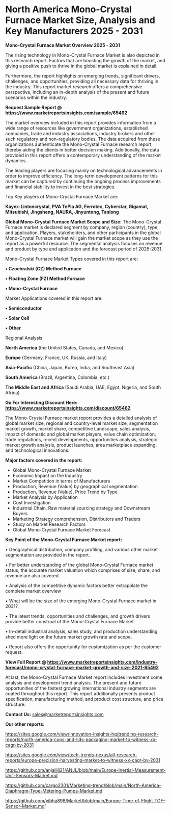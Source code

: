 # North America Mono-Crystal Furnace Market Size, Analysis and Key Manufacturers 2025 - 2031

<Strong> Mono-Crystal Furnace Market Overview 2025 - 2031</strong>

The rising technology in Mono-Crystal Furnace Market is also depicted in this research report. Factors that are boosting the growth of the market, and giving a positive push to thrive in the global market is explained in detail.

Furthermore, the report highlights on emerging trends, significant drivers, challenges, and opportunities, providing all necessary data for thriving in the industry. This report market research offers a comprehensive perspective, including an in-depth analysis of the present and future scenarios within the industry.

<strong>Request Sample Report @ <a href=https://www.marketreportsinsights.com/sample/65462>https://www.marketreportsinsights.com/sample/65462</a></strong>

The market overview included in this report provides information from a wide range of resources like government organizations, established companies, trade and industry associations, industry brokers and other such regulatory and non-regulatory bodies. The data acquired from these organizations authenticate the Mono-Crystal Furnace research report, thereby aiding the clients in better decision making. Additionally, the data provided in this report offers a contemporary understanding of the market dynamics.

The leading players are focusing mainly on technological advancements in order to improve efficiency. The long-term development patterns for this market can be captured by continuing the ongoing process improvements and financial stability to invest in the best strategies.

Top Key players of Mono-Crystal Furnace Market are:

<strong>Kayex-Lintoncrystal, PVA TePla AG, Ferrotec, Cyberstar, Gigamat, Mitsubishi, Jingsheng, NAURA, Jinyuntong, Tanlong</strong>

<strong><b>Global Mono-Crystal Furnace Market Scope and Size:</b></strong>
The Mono-Crystal Furnace market is declared segment by company, region (country), type, and application. Players, stakeholders, and other participants in the global Mono-Crystal Furnace market will gain the market scope as they use the report as a powerful resource. The segmental analysis focuses on revenue and product by type and application and the forecast period of 2025-2031.

Mono-Crystal Furnace Market Types covered in this report are:

<strong>• Czochralski (CZ) Method Furnace

• Floating Zone (FZ) Method Furnace

• Mono-Crystal Furnace</strong>

Market Applications covered in this report are:

<strong>• Semiconductor

• Solar Cell

• Other</strong> 

Regional Analysis

<strong>North America</strong> (the United States, Canada, and Mexico)

<strong>Europe</strong> (Germany, France, UK, Russia, and Italy)

<strong>Asia-Pacific</strong> (China, Japan, Korea, India, and Southeast Asia)

<strong>South America</strong> (Brazil, Argentina, Colombia, etc.)

<strong>The Middle East and Africa</strong> (Saudi Arabia, UAE, Egypt, Nigeria, and South Africa)

<strong>Go For Interesting Discount Here: <a href=https://www.marketreportsinsights.com/discount/65462>https://www.marketreportsinsights.com/discount/65462</a></strong>

The Mono-Crystal Furnace market report provides a detailed analysis of global market size, regional and country-level market size, segmentation market growth, market share, competitive Landscape, sales analysis, impact of domestic and global market players, value chain optimization, trade regulations, recent developments, opportunities analysis, strategic market growth analysis, product launches, area marketplace expanding, and technological innovations.

<strong><b>Major factors covered in the report:</b></strong>
<ul>
  <li>Global Mono-Crystal Furnace Market </li>
  <li>Economic Impact on the Industry</li>
  <li>Market Competition in terms of Manufacturers</li>
  <li>Production, Revenue (Value) by geographical segmentation</li>
  <li>Production, Revenue (Value), Price Trend by Type</li>
  <li>Market Analysis by Application</li>
  <li>Cost Investigation</li>
  <li>Industrial Chain, Raw material sourcing strategy and Downstream Buyers</li>
  <li>Marketing Strategy comprehension, Distributors and Traders</li>
  <li>Study on Market Research Factors</li>
  <li>Global Mono-Crystal Furnace Market Forecast</li>
</ul>

<strong><b>Key Point of the Mono-Crystal Furnace Market report:</b></strong>

• Geographical distribution, company profiling, and various other market segmentation are provided in the report.

• For better understanding of the global Mono-Crystal Furnace market status, the accurate market valuation which comprises of size, share, and revenue are also covered.

• Analysis of the competitive dynamic factors better extrapolate the complete market overview

• What will be the size of the emerging Mono-Crystal Furnace market in 2031?

• The latest trends, opportunities and challenges, and growth drivers provide better construal of the Mono-Crystal Furnace Market.

• In-detail industrial analysis, sales study, and production understanding shed more light on the future market growth rate and scope.

• Report also offers the opportunity for customization as per the customer request.

<strong><b>View Full Report @ <a href=https://www.marketreportsinsights.com/industry-forecast/mono-crystal-furnace-market-growth-and-size-2021-65462>https://www.marketreportsinsights.com/industry-forecast/mono-crystal-furnace-market-growth-and-size-2021-65462</a></b></strong>


At last, the Mono-Crystal Furnace Market report includes investment come analysis and development trend analysis. The present and future opportunities of the fastest growing international industry segments are coated throughout this report. This report additionally presents product specification, manufacturing method, and product cost structure, and price structure.

<strong>Contact Us:</strong>
sales@marketreportsinsights.com

<strong>Our other reports:</strong>

<a href=https://sites.google.com/view/innovation-insights-hq/trending-research-reports/north-america-cups-and-lids-packaging-market-to-witness-xx-cagr-by-2031>https://sites.google.com/view/innovation-insights-hq/trending-research-reports/north-america-cups-and-lids-packaging-market-to-witness-xx-cagr-by-2031</a>

<a href=https://sites.google.com/view/tech-trends-nexus/all-research-reports/europe-precision-harvesting-market-to-witness-xx-cagr-by-2031>https://sites.google.com/view/tech-trends-nexus/all-research-reports/europe-precision-harvesting-market-to-witness-xx-cagr-by-2031</a>

<a href=https://github.com/anjaliiii21/ANJL/blob/main/Europe-Inertial-Measurement-Unit-Sensors-Market.md>https://github.com/anjaliiii21/ANJL/blob/main/Europe-Inertial-Measurement-Unit-Sensors-Market.md</a>

<a href=https://github.com/cargo2301/Marketing-trend/blob/main/North-America-Diaphragm-Type-Metering-Pumps-Market.md>https://github.com/cargo2301/Marketing-trend/blob/main/North-America-Diaphragm-Type-Metering-Pumps-Market.md</a>

<a href=https://github.com/vibha898/Market/blob/main/Europe-Time-of-Flight-TOF-Sensor-Market.md>https://github.com/vibha898/Market/blob/main/Europe-Time-of-Flight-TOF-Sensor-Market.md</a>"
